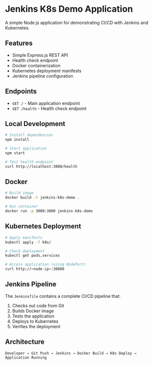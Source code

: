 # Jenkins K8s Demo Application

A simple Node.js application for demonstrating CI/CD with Jenkins and Kubernetes.

## Features

- Simple Express.js REST API
- Health check endpoint
- Docker containerization
- Kubernetes deployment manifests
- Jenkins pipeline configuration

## Endpoints

- `GET /` - Main application endpoint
- `GET /health` - Health check endpoint

## Local Development

```bash
# Install dependencies
npm install

# Start application
npm start

# Test health endpoint
curl http://localhost:3000/health
```

## Docker

```bash
# Build image
docker build -t jenkins-k8s-demo .

# Run container
docker run -p 3000:3000 jenkins-k8s-demo
```

## Kubernetes Deployment

```bash
# Apply manifests
kubectl apply -f k8s/

# Check deployment
kubectl get pods,services

# Access application (using NodePort)
curl http://<node-ip>:30080
```

## Jenkins Pipeline

The `Jenkinsfile` contains a complete CI/CD pipeline that:

1. Checks out code from Git
2. Builds Docker image
3. Tests the application
4. Deploys to Kubernetes
5. Verifies the deployment

## Architecture

```
Developer → Git Push → Jenkins → Docker Build → K8s Deploy → Application Running
```